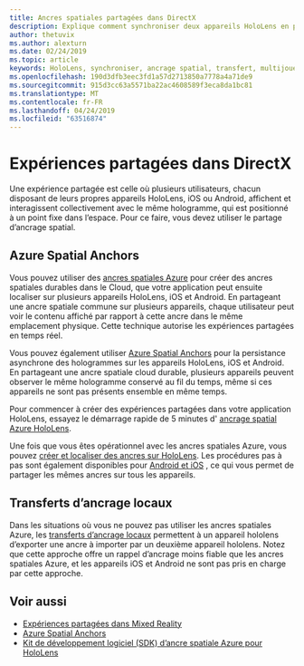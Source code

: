 ```yaml
---
title: Ancres spatiales partagées dans DirectX
description: Explique comment synchroniser deux appareils HoloLens en partageant des ancres spatiales.
author: thetuvix
ms.author: alexturn
ms.date: 02/24/2019
ms.topic: article
keywords: HoloLens, synchroniser, ancrage spatial, transfert, multijoueur, vue, scénario, procédure pas à pas, exemple de code, Azure, ancres spatiales Azure, ASA
ms.openlocfilehash: 190d3dfb3eec3fd1a57d2713850a7778a4a71de9
ms.sourcegitcommit: 915d3cc63a5571ba22ac4608589f3eca8da1bc81
ms.translationtype: MT
ms.contentlocale: fr-FR
ms.lasthandoff: 04/24/2019
ms.locfileid: "63516874"
---
```

# <a name="shared-experiences-in-directx"></a>Expériences partagées dans DirectX

Une expérience partagée est celle où plusieurs utilisateurs, chacun disposant de leurs propres appareils HoloLens, iOS ou Android, affichent et interagissent collectivement avec le même hologramme, qui est positionné à un point fixe dans l’espace. Pour ce faire, vous devez utiliser le partage d’ancrage spatial.

## <a name="azure-spatial-anchors"></a>Azure Spatial Anchors

Vous pouvez utiliser des <a href="https://docs.microsoft.com/azure/spatial-anchors/overview" target="_blank">ancres spatiales Azure</a> pour créer des ancres spatiales durables dans le Cloud, que votre application peut ensuite localiser sur plusieurs appareils HoloLens, iOS et Android.  En partageant une ancre spatiale commune sur plusieurs appareils, chaque utilisateur peut voir le contenu affiché par rapport à cette ancre dans le même emplacement physique.  Cette technique autorise les expériences partagées en temps réel.

Vous pouvez également utiliser <a href="https://docs.microsoft.com/azure/spatial-anchors/overview" target="_blank">Azure Spatial Anchors</a> pour la persistance asynchrone des hologrammes sur les appareils HoloLens, iOS et Android.  En partageant une ancre spatiale cloud durable, plusieurs appareils peuvent observer le même hologramme conservé au fil du temps, même si ces appareils ne sont pas présents ensemble en même temps.

Pour commencer à créer des expériences partagées dans votre application HoloLens, essayez le démarrage rapide de 5 minutes d' <a href="https://docs.microsoft.com/azure/spatial-anchors/quickstarts/get-started-hololens" target="_blank">ancrage spatial Azure HoloLens</a>.

Une fois que vous êtes opérationnel avec les ancres spatiales Azure, vous pouvez <a href="https://docs.microsoft.com/azure/spatial-anchors/concepts/create-locate-anchors-cpp-winrt" target="_blank">créer et localiser des ancres sur HoloLens</a>.  Les procédures pas à pas sont également disponibles pour <a href="https://docs.microsoft.com/azure/spatial-anchors/create-locate-anchors-overview" target="_blank">Android et iOS</a> , ce qui vous permet de partager les mêmes ancres sur tous les appareils.

## <a name="local-anchor-transfers"></a>Transferts d’ancrage locaux

Dans les situations où vous ne pouvez pas utiliser les ancres spatiales Azure, les [transferts d’ancrage locaux](local-anchor-transfers-in-directx.md) permettent à un appareil hololens d’exporter une ancre à importer par un deuxième appareil hololens.  Notez que cette approche offre un rappel d’ancrage moins fiable que les ancres spatiales Azure, et les appareils iOS et Android ne sont pas pris en charge par cette approche.

## <a name="see-also"></a>Voir aussi
* [Expériences partagées dans Mixed Reality](shared-experiences-in-mixed-reality.md)
* <a href="https://docs.microsoft.com/azure/spatial-anchors" target="_blank">Azure Spatial Anchors</a>
* <a href="https://docs.microsoft.com/cpp/api/spatial-anchors/winrt/" target="_blank">Kit de développement logiciel (SDK) d’ancre spatiale Azure pour HoloLens</a>